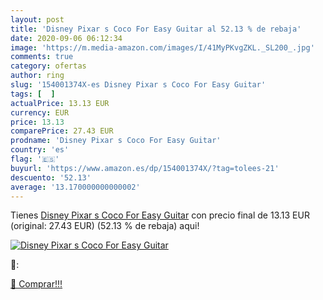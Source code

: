 ```yaml
---
layout: post
title: 'Disney Pixar s Coco For Easy Guitar al 52.13 % de rebaja'
date: 2020-09-06 06:12:34
image: 'https://m.media-amazon.com/images/I/41MyPKvgZKL._SL200_.jpg'
comments: true
category: ofertas
author: ring
slug: '154001374X-es Disney Pixar s Coco For Easy Guitar'
tags: [  ]
actualPrice: 13.13 EUR
currency: EUR
price: 13.13
comparePrice: 27.43 EUR
prodname: 'Disney Pixar s Coco For Easy Guitar'
country: 'es'
flag: '🇪🇸'
buyurl: 'https://www.amazon.es/dp/154001374X/?tag=tolees-21'
descuento: '52.13'
average: '13.170000000000002'
---
```


Tienes [Disney Pixar s Coco For Easy Guitar](https://www.amazon.es/dp/154001374X/?tag=tolees-21) con precio final de  13.13 EUR (original: 27.43 EUR) (52.13 %  de rebaja) aqui!

[![Disney Pixar s Coco For Easy Guitar](https://m.media-amazon.com/images/I/41MyPKvgZKL._SL200_.jpg)](https://www.amazon.es/dp/154001374X/?tag=tolees-21)

🔎:


[🛒 Comprar!!!](https://www.amazon.es/dp/154001374X/?tag=tolees-21)
